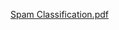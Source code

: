 [Spam Classification.pdf](https://github.com/JiajiaasEsther/R/files/12797988/Spam.Classification.pdf)
